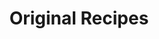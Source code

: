 ---
title: "Original Recipes"
service_content: "Even the all-powerful Pointing has no control about the blind texts it is an almost unorthographic."
icon_css_class: "flaticon-pizza-1"
type: "service"
---